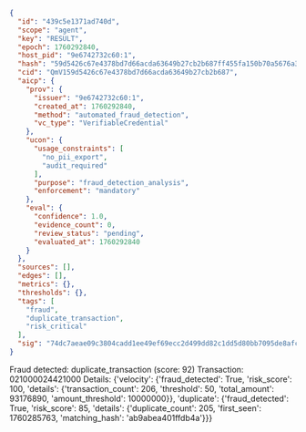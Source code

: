```json
{
  "id": "439c5e1371ad740d",
  "scope": "agent",
  "key": "RESULT",
  "epoch": 1760292840,
  "host_pid": "9e6742732c60:1",
  "hash": "59d5426c67e4378bd7d66acda63649b27cb2b687ff455fa150b70a5676a3214b",
  "cid": "QmV159d5426c67e4378bd7d66acda63649b27cb2b687",
  "aicp": {
    "prov": {
      "issuer": "9e6742732c60:1",
      "created_at": 1760292840,
      "method": "automated_fraud_detection",
      "vc_type": "VerifiableCredential"
    },
    "ucon": {
      "usage_constraints": [
        "no_pii_export",
        "audit_required"
      ],
      "purpose": "fraud_detection_analysis",
      "enforcement": "mandatory"
    },
    "eval": {
      "confidence": 1.0,
      "evidence_count": 0,
      "review_status": "pending",
      "evaluated_at": 1760292840
    }
  },
  "sources": [],
  "edges": [],
  "metrics": {},
  "thresholds": {},
  "tags": [
    "fraud",
    "duplicate_transaction",
    "risk_critical"
  ],
  "sig": "74dc7aeae09c3804cadd1ee49ef69ecc2d499dd82c1dd5d80bb7095de8afc609"
}
```

Fraud detected: duplicate_transaction (score: 92)
Transaction: 021000024421000
Details: {'velocity': {'fraud_detected': True, 'risk_score': 100, 'details': {'transaction_count': 206, 'threshold': 50, 'total_amount': 93176890, 'amount_threshold': 10000000}}, 'duplicate': {'fraud_detected': True, 'risk_score': 85, 'details': {'duplicate_count': 205, 'first_seen': 1760285763, 'matching_hash': 'ab9abea401ffdb4a'}}}